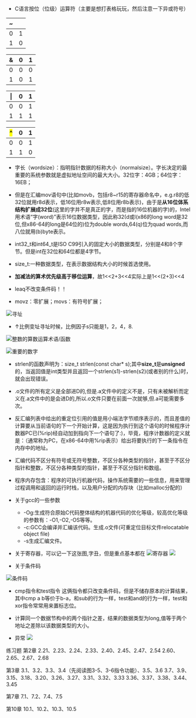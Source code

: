 - C语言按位（位级）运算符（主要是想打表格玩玩，然后注意一下异或符号）

|~| |
|---|---|
|0|1|
|1|0|

|&|0|1|
|--|-|-|
|0|0| 0|
|1|0| 1|

|&#124;|0|1|
|--|--|--|
|0|0|1|
|1|1|1|

|<mark>^</mark>|0|1|
|--|--|--|
|0|0|1|
|1|1|0|

- 字长（wordsize）：指明指针数据的标称大小（normalsize）。字长决定的最重要的系统参数就是虚拟地址空间的最大大小。32位字：4GB；64位字：16EB；

- 但是在汇编mov语句中(比如movb，包括r8~r15的寄存器命名中，e.g.r8的低32位就用r8d表示，低16位用r8w表示,低8位用r8b表示)，由于是**从16位体系结构扩展成32位**(这里的字并不是真正的字，而是指的16位机器的字)的，Intel用术语“字(word)”表示16位数据类型，因此称32(d或l(x86的long word是32位,但x86-64的long是64位的)位为double words,64(q)位为quad words,而八位就用(b)byte表示。

- int32_t和int64_t是ISO C99引入的固定大小的数据类型，分别是4和8个字节。但是int在32位和64位都是4字节。

- size_t:一种数据类型，在表示数据结构大小的时候首选使用。

- **加减法的算术优先级高于移位运算**，故1<<2+3<<4实际上是1<<(2+3)<<4

- leaq不改变条件码！！

- movz：零扩展；movs：有符号扩展；

![寻址](https://api2.mubu.com/v3/document_image/e841e256-f1cb-4401-b850-608d5836e0bb-15867716.jpg)

- ↑比例变址寻址时候，比例因子s只能是1，2，4，8.

![整数的算数运算术语/函数](https://api2.mubu.com/v3/document_image/cbce1006-67eb-47d8-bfd9-632646c15130-15867716.jpg)

![重要的数字](https://api2.mubu.com/v3/document_image/4c683f3e-d08c-4442-a3f7-5dae4dc5f434-15867716.jpg)

- strlen的函数声明为：size_t strlen(const char* s);其中**size_t**是**unsigned**的，当返回值是int类型并且返回一个strlen(s1)-strlen(s2)(或者别的什么)时，就会出现错误。

- .o文件的所有定义是全部进D的,但是.a文件中的定义不是，只有未被解析而定义在.a文件中的是会进D的,所以.o文件只要在前面一次就够,但.a可能需要多次。

- 反汇编列表中给出的重定位引用的值是用小端法字节顺序表示的，而且差值的计算要从当前语句的下一个开始计算，这是因为执行到这个语句的时候程序计数器PC已(%rip)经自动加到指向下一个语句了:)，毕竟，程序计数器的定义就是：（通常称为PC，在x86-64中用%rip表示）给出将要执行的下一条指令在内存中的地址。

- 汇编代码不区分有符号或无符号整数，不区分各种类型的指针，甚至于不区分指针和整数，不区分各种类型的指针，甚至于不区分指针和数组。

- 程序内存包含：程序的可执行机器代码，操作系统需要的一些信息，用来管理过程调用和返回的运行时栈，以及用户分配的内存块（比如malloc分配的）

- 关于gcc的一些参数
  - -Og:生成符合原始C代码整体结构的机器代码的优化等级，较高优化等级的参数有：-O1,-O2,-OS等等。
  - -c:GCC会编译并汇编该代码。生成.o文件(可重定位目标文件relocatable object file)
  - -s生成汇编文件。

- 关于寄存器，可以记一下这张图,字丑，但是重点基本都在
![寄存器](https://api2.mubu.com/v3/document_image/56764370-7697-4c4d-a241-b79fd60d5ecd-15867716.jpg)
![](https://api2.mubu.com/v3/document_image/4545aa64-9821-46c6-a4aa-c98df511b51d-15867716.jpg)

- 关于条件码

![条件码](https://api2.mubu.com/v3/document_image/01a3801e-32b3-4058-ad27-602a07e2306d-15867716.jpg)

- cmp指令和test指令
  这俩指令都只改变条件码，但是不储存原本的计算结果，其中cmp a b等价于b-a，和sub的行为一样，test和and的行为一样，test和xor指令常常用来置标志位。

- 计算同一个数据节构中的两个指针之差，结果的数据类型为long,值等于两个地址之差除以该数据类型的大小。

- 异常
![](https://api2.mubu.com/v3/document_image/e7132f03-56b5-434d-91cc-5bdbacf2b57b-15867716.jpg)

练习题
第2章
2.21、2.23、2.24、2.33、2.40、2.45、2.47、2.54
2.60、2.65、2.67、2.68

第3章
3.1、3.2、3.3、3.4（先阅读图3-5、3-6指令功能）、3.5、3.6
3.7、3.9、3.15、3.18、3.20、3.26、3.27、3.31、3.32、3.33
3.36、3.37、3.38、3.44、3.45

第7章
7.1、7.2、7.4、7.5

第10章
10.1、10.2、10.3、10.5